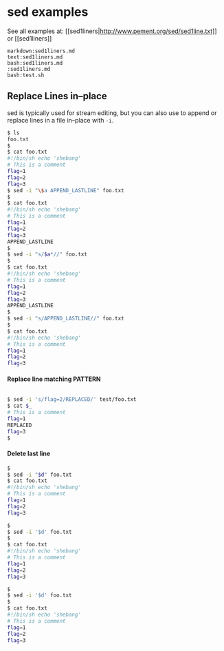 # sed examples


See all examples at: [[sed1liners|http://www.pement.org/sed/sed1line.txt]] or [[sed1liners]]  

```markdown:sed1liners.md```  
```text:sed1liners.md```  
```bash:sed1liners.md```  
```:sed1liners.md```  
```bash:test.sh```  





## Replace Lines in–place
sed is typically used for stream editing, but you can also use to
append or replace lines in a file in–place with `-i`.


```bash
$ ls
foo.txt
$
$ cat foo.txt
#!/bin/sh echo 'shebang'
# This is a comment 
flag=1
flag=2
flag=3
$ sed -i "\$a APPEND_LASTLINE" foo.txt  
$
$ cat foo.txt
#!/bin/sh echo 'shebang'
# This is a comment 
flag=1
flag=2
flag=3
APPEND_LASTLINE
$
$ sed -i "s/$a*//" foo.txt
$
$ cat foo.txt
#!/bin/sh echo 'shebang'
# This is a comment 
flag=1
flag=2
flag=3
APPEND_LASTLINE
$
$ sed -i "s/APPEND_LASTLINE//" foo.txt
$
$ cat foo.txt
#!/bin/sh echo 'shebang'
# This is a comment 
flag=1
flag=2
flag=3
``` 


#### Replace line matching PATTERN
```zsh

$ sed -i 's/flag=2/REPLACED/' test/foo.txt
$ cat $_
# This is a comment 
flag=1
REPLACED
flag=3
$
```
#### Delete last line
```sh
$
$ sed -i "$d" foo.txt
$ cat foo.txt
#!/bin/sh echo 'shebang'
# This is a comment 
flag=1
flag=2
flag=3

$
$ sed -i '$d' foo.txt           
$
$ cat foo.txt
#!/bin/sh echo 'shebang'
# This is a comment 
flag=1
flag=2
flag=3

$
$ sed -i '$d' foo.txt
$
$ cat foo.txt
#!/bin/sh echo 'shebang'
# This is a comment 
flag=1
flag=2
flag=3
```  

